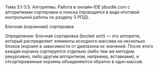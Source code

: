 Тема 3.1-3.5. Алгоритмы. Работа в онлайн-IDE jdoodle.com с алгоритмами сортировки и
поиска (проводится в виде итоговой контрольной работы по разделу 3 РПД).

Блочная (корзинная) сортировка

Определение: Блочная сортировка (bucket sort) — это алгоритм, который распределяет
элементы исходного массива на несколько блоков (корзин) в зависимости от диапазона их
значений. После этого каждая корзина сортируется отдельно (либо тем же методом
рекурсивно, либо другим алгоритмом, например, вставками), и отсортированные корзины
объединяются обратно в один массив.

